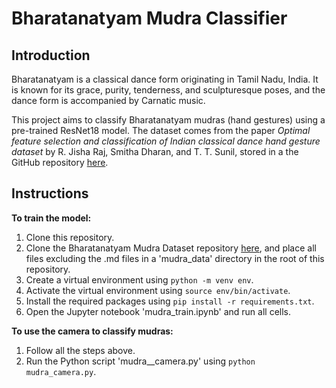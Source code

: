 # Bharatanatyam Mudra Classifier

## Introduction
Bharatanatyam is a classical dance form originating in Tamil Nadu, India. It is known for its grace, purity, tenderness, and sculpturesque poses, and the dance form is accompanied by Carnatic music.

This project aims to classify Bharatanatyam mudras (hand gestures) using a pre-trained ResNet18 model. The dataset comes from the paper _Optimal feature selection and classification of Indian classical dance hand gesture dataset_ by R. Jisha Raj, Smitha Dharan, and T. T. Sunil, stored in a the GitHub repository [here](https://github.com/jisharajr/Bharatanatyam-Mudra-Dataset).

## Instructions
**To train the model:**
1. Clone this repository.
2. Clone the Bharatanatyam Mudra Dataset repository [here](https://github.com/jisharajr/Bharatanatyam-Mudra-Dataset), and place all files excluding the .md files in a 'mudra_data' directory in the root of this repository.
3. Create a virtual environment using `python -m venv env`.
4. Activate the virtual environment using `source env/bin/activate`.
5. Install the required packages using `pip install -r requirements.txt`.
6. Open the Jupyter notebook 'mudra_train.ipynb' and run all cells.

**To use the camera to classify mudras:**
1. Follow all the steps above.
2. Run the Python script 'mudra__camera.py' using `python mudra_camera.py`.